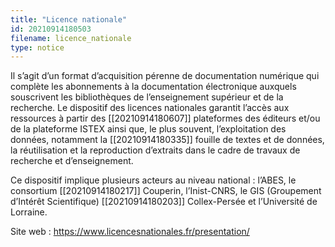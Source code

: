 ```yaml
---
title: "Licence nationale"
id: 20210914180503
filename: licence_nationale
type: notice
---
```


Il s’agit d’un format d’acquisition pérenne de documentation numérique qui complète les abonnements à la documentation électronique auxquels souscrivent les bibliothèques de l’enseignement supérieur et de la recherche. 
Le dispositif des licences nationales garantit l’accès aux ressources à partir des [[20210914180607]] plateformes des éditeurs et/ou de la plateforme ISTEX ainsi que, le plus souvent, l’exploitation des données, notamment la [[20210914180335]] fouille de textes et de données, la réutilisation et la reproduction d’extraits dans le cadre de travaux de recherche et d’enseignement.

Ce dispositif implique plusieurs acteurs au niveau national : l’ABES, le consortium [[20210914180217]] Couperin, l’Inist-CNRS, le GIS (Groupement d’Intérêt Scientifique) [[20210914180203]] Collex-Persée et l’Université de Lorraine.

Site web : <https://www.licencesnationales.fr/presentation/>

